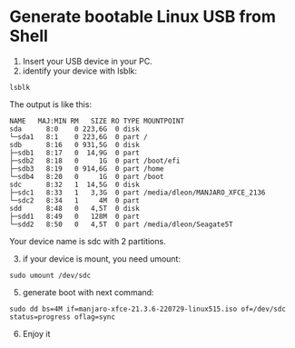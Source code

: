 # Generate bootable Linux USB from Shell

1. Insert your USB device in your PC.
2. identify your device with lsblk:
```
lsblk
```
The output is like this:
```
NAME   MAJ:MIN RM   SIZE RO TYPE MOUNTPOINT
sda      8:0    0 223,6G  0 disk 
└─sda1   8:1    0 223,6G  0 part /
sdb      8:16   0 931,5G  0 disk 
├─sdb1   8:17   0  14,9G  0 part 
├─sdb2   8:18   0     1G  0 part /boot/efi
├─sdb3   8:19   0 914,6G  0 part /home
└─sdb4   8:20   0     1G  0 part /boot
sdc      8:32   1  14,5G  0 disk 
├─sdc1   8:33   1   3,3G  0 part /media/dleon/MANJARO_XFCE_2136
└─sdc2   8:34   1     4M  0 part 
sdd      8:48   0   4,5T  0 disk 
├─sdd1   8:49   0   128M  0 part 
└─sdd2   8:50   0   4,5T  0 part /media/dleon/Seagate5T
```
Your device name is sdc with 2 partitions.

3. if your device is mount, you need umount:
```
sudo umount /dev/sdc
```

5. generate boot with next command:
```
sudo dd bs=4M if=manjaro-xfce-21.3.6-220729-linux515.iso of=/dev/sdc status=progress oflag=sync
```
6. Enjoy it
